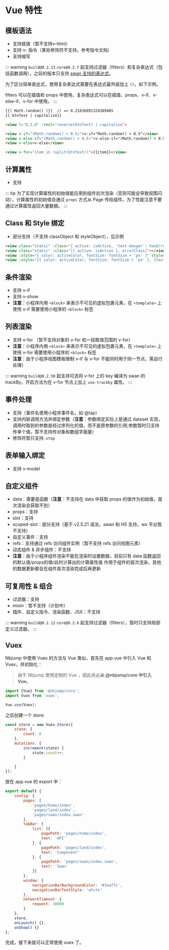 # Vue 特性

## 模板语法

- 支持插值（暂不支持v-html）
- 支持 v- 指令（某些修饰符不支持，参考指令文档）
- 支持缩写

::: warning
`build@0.2.13` `core@0.2.7` 起支持过滤器（filters）和复杂表达式（包括函数调用），之前的版本只支持 [swan 支持的表达式](https://smartprogram.baidu.com/docs/develop/framework/view_data/)。

为了区分简单表达式，使用复杂表达式需要在表达式最外层加上 `()`，如下示例。

filters 可以在插值和 props 中使用，复杂表达式可以在插值、props、v-if、v-else-if、v-for 中使用。
:::


```html
{{( Math.random() )}}  // => 0.21836891324389485
{{ btnText | capitalize}}

<view l="0,2,0" :test="reverse(btnText) | capitalize">

<view v-if="(Math.random() > 0.5)">v-if="Math.random() > 0.5"</view>
<view v-else-if="(Math.random() > 0.5)">v-else-if="(Math.random() > 0.5)"</view>
<view v-else>v-else</view>

<view v-for="item in (split(btnText))">{{item}}</view>
```

## 计算属性

- 支持

::: tip
为了实现计算属性的初始值能应用到组件初次渲染（否则可能会导致视图闪动），计算属性的初始值会通过 `props` 方式从 Page 传给组件。为了性能注意不要通过计算属性返回大量数据。
:::

## Class 和 Style 绑定

- 部分支持（不支持 classObject 和 styleObject），见示例

```html
<view class="static" :class="{ active: isActive, 'text-danger': hasError }"></view>
<view class="static" :class="[{ active: isActive }, errorClass]"></view>
<view :style="{ color: activeColor, fontSize: fontSize + 'px' }" style="text-align: center"></view>
<view :style="[{ color: activeColor, fontSize: fontSize + 'px' }, {textAlign: 'center'}]"></view>
```


## 条件渲染

- 支持 v-if
- 支持 v-show
- **注意**：小程序内用 `<block>` 来表示不可见的虚拟包裹元素，在 `<template>` 上使用 v-if 需要使用小程序的 `<block>` 标签


## 列表渲染

- 支持 v-for （暂不支持对象的 v-for 和一段取值范围的 v-for）
- **注意**：小程序内用 `<block>` 来表示不可见的虚拟包裹元素，在 `<template>` 上使用 v-for 需要使用小程序的 `<block>` 标签
- **注意**：由于小程序视图模板限制 v-if 与 v-for 不能同时用于同一节点，需自行处理）

::: warning
`build@0.2.50` 起支持可选将 v-for 上的 key 编译为 swan 的 trackBy，开启方法为在 v-for 节点上加上 `use-trackby` 属性。
:::

## 事件处理

- 支持（事件名使用小程序事件名，如 @tap）
- 支持内联调用方法并绑定参数（**注意**：参数绑定实际上是通过 dataset 实现，调用时取到的参数是经过序列化的值，而不是原参数的引用;参数暂时只支持传单个值，暂不支持传对象和数组字面量）
- 修饰符暂只支持`.stop`


## 表单输入绑定

- 支持 v-model


## 自定义组件

- data：需要是函数（**注意**：不支持在 data 中获取 props 的值作为初始值，首次渲染会获取不到）
- props：支持
- slot：支持
- scoped-slot：部分支持（基于 v2.5.21 语法，swan 和 H5 支持，wx 平台暂不支持）
- 自定义事件：支持
- refs：支持通过 refs 访问组件实例（暂不支持 refs 访问视图元素）
- 动态组件 & 异步组件：不支持
- **注意**：由于小程序组件渲染不能在渲染时设置数据，目前只有 data 函数返回的默认值/props的值/此时计算出的计算属性值 作用于组件的首次渲染，其他的数据更新都会在组件首次渲染完成后再更新


## 可复用性 & 组合

- 过滤器：支持
- mixin：暂不支持（计划中）
- 插件、自定义指令、渲染函数、JSX：不支持

::: warning
`build@0.2.12` `core@0.2.6` 起支持过滤器（filters），暂时只支持局部定义过滤器。
:::

## Vuex

Nbjump 中使用 Vuex 的方法与 Vue 类似，首先在 app.vue 中引入 Vue 和 Vuex，并初始化：

> 由于 Nbjump 使用定制的 Vue ，因此务必**从 @nbjump/core 中引入 Vue**。

```javascript
import {Vue} from '@nbjump/core';
import Vuex from 'vuex';

Vue.use(Vuex);
```

之后创建一个 store:

```javascript
const store = new Vuex.Store({
    state: {
        count: 0
    },
    mutations: {
        increment(state) {
            state.count++;
        }

    }
});
```

放在 app.vue 的 export 中：

```javascript
export default {
    config: {
        pages: [
            'pages/home/index',
            'pages/land/index',
            'pages/swan/index.swan'
        ],
        tabBar: {
            list: [{
                pagePath: 'pages/home/index',
                text: 'API'
            }, {
                pagePath: 'pages/land/index',
                text: 'Component'
            }, {
                pagePath: 'pages/swan/index.swan',
                text: 'Swan'
            }]
        },
        window: {
            navigationBarBackgroundColor: '#3eaf7c',
            navigationBarTextStyle: 'white'
        },
        networkTimeout: {
            request: 30000
        }
    },
    store,
    onLaunch() {},
    onShow() {}
};
```

完成，接下来就可以正常使用 vuex 了。

